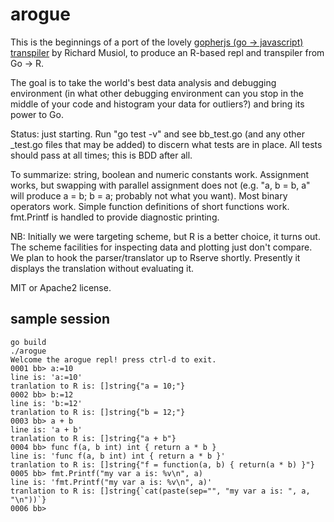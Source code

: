 arogue
=======

This is the beginnings of a port of the lovely [gopherjs (go -> javascript) transpiler](https://github.com/gopherjs/gopherjs) by Richard Musiol, to produce an R-based repl and transpiler from Go -> R.

The goal is to take the world's best data analysis and debugging environment (in what other debugging environment can you stop in the middle of your code and histogram your data for outliers?) and bring its power to Go. 

Status: just starting. Run "go test -v" and see bb_test.go (and any other _test.go files that may be added) 
to discern what tests are in place. All tests should pass at all times; this is BDD after all. 

To summarize: string, boolean and numeric constants work. Assignment works, but swapping with parallel assignment does not (e.g. "a, b = b, a" will produce a = b; b = a; probably not what you want). Most binary operators work. Simple function definitions of short functions work. fmt.Printf is handled to provide diagnostic printing. 

NB: Initially we were targeting scheme, but R is a better choice, it turns out. The scheme facilities for inspecting data and plotting just don't compare. We plan to hook the parser/translator up to Rserve shortly. Presently it displays the translation without evaluating it.


MIT or Apache2 license.

sample session
--------------

~~~
go build
./arogue
Welcome the arogue repl! press ctrl-d to exit.
0001 bb> a:=10
line is: 'a:=10'
tranlation to R is: []string{"a = 10;"}
0002 bb> b:=12
line is: 'b:=12'
tranlation to R is: []string{"b = 12;"}
0003 bb> a + b
line is: 'a + b'
tranlation to R is: []string{"a + b"}
0004 bb> func f(a, b int) int { return a * b }
line is: 'func f(a, b int) int { return a * b }'
tranlation to R is: []string{"f = function(a, b) { return(a * b) }"}
0005 bb> fmt.Printf("my var a is: %v\n", a)
line is: 'fmt.Printf("my var a is: %v\n", a)'
tranlation to R is: []string{`cat(paste(sep="", "my var a is: ", a, "\n"))`}
0006 bb> 
~~~

